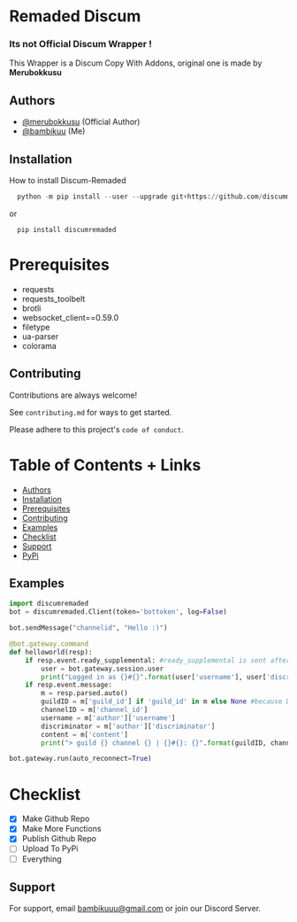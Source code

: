 
# Remaded Discum

### Its not Official Discum Wrapper !
This Wrapper is a Discum Copy With Addons, original one is made by **Merubokkusu**

## Authors

- [@merubokkusu](https://www.github.com/merubokkusu) (Official Author)
- [@bambikuu](https://www.github.com/bambikuu) (Me)




## Installation

How to install Discum-Remaded

```python
  python -m pip install --user --upgrade git+https://github.com/discummer/discum-remaded.git#egg=discum-remaded
```
or
```
  pip install discumremaded
```
    
# Prerequisites
- requests
- requests_toolbelt
- brotli
- websocket_client==0.59.0
- filetype
- ua-parser
- colorama

## Contributing

Contributions are always welcome!

See `contributing.md` for ways to get started.

Please adhere to this project's `code of conduct`.

# Table of Contents + Links
- [Authors](#Authors)
- [Installation](#Installation)
- [Prerequisites](#Prerequisites)
- [Contributing](#Contributing)
- [Examples](#Examples)
- [Checklist](#Checklist)
- [Support](#Support)
- [PyPi](https://pypi.org/project/discum-remaded/)
## Examples

```python
import discumremaded   
bot = discumremaded.Client(token='bottoken', log=False)

bot.sendMessage("channelid", "Hello :)")

@bot.gateway.command
def helloworld(resp):
    if resp.event.ready_supplemental: #ready_supplemental is sent after ready
        user = bot.gateway.session.user
        print("Logged in as {}#{}".format(user['username'], user['discriminator']))
    if resp.event.message:
        m = resp.parsed.auto()
        guildID = m['guild_id'] if 'guild_id' in m else None #because DMs are technically channels too
        channelID = m['channel_id']
        username = m['author']['username']
        discriminator = m['author']['discriminator']
        content = m['content']
        print("> guild {} channel {} | {}#{}: {}".format(guildID, channelID, username, discriminator, content))

bot.gateway.run(auto_reconnect=True)
```


# Checklist
- [x] Make Github Repo
- [x] Make More Functions
- [x] Publish Github Repo
- [ ] Upload To PyPi
- [ ] Everything
## Support

For support, email bambikuuu@gmail.com or join our Discord Server.

